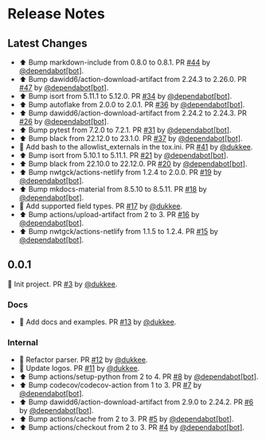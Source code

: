 # Release Notes

## Latest Changes

* ⬆ Bump markdown-include from 0.8.0 to 0.8.1. PR [#44](https://github.com/boardpack/filterify/pull/44) by [@dependabot[bot]](https://github.com/apps/dependabot).
* ⬆ Bump dawidd6/action-download-artifact from 2.24.3 to 2.26.0. PR [#47](https://github.com/boardpack/filterify/pull/47) by [@dependabot[bot]](https://github.com/apps/dependabot).
* ⬆ Bump isort from 5.11.1 to 5.12.0. PR [#34](https://github.com/boardpack/filterify/pull/34) by [@dependabot[bot]](https://github.com/apps/dependabot).
* ⬆ Bump autoflake from 2.0.0 to 2.0.1. PR [#36](https://github.com/boardpack/filterify/pull/36) by [@dependabot[bot]](https://github.com/apps/dependabot).
* ⬆ Bump dawidd6/action-download-artifact from 2.24.2 to 2.24.3. PR [#26](https://github.com/boardpack/filterify/pull/26) by [@dependabot[bot]](https://github.com/apps/dependabot).
* ⬆ Bump pytest from 7.2.0 to 7.2.1. PR [#31](https://github.com/boardpack/filterify/pull/31) by [@dependabot[bot]](https://github.com/apps/dependabot).
* ⬆ Bump black from 22.12.0 to 23.1.0. PR [#37](https://github.com/boardpack/filterify/pull/37) by [@dependabot[bot]](https://github.com/apps/dependabot).
* 🔧 Add bash to the allowlist_externals in the tox.ini. PR [#41](https://github.com/boardpack/filterify/pull/41) by [@dukkee](https://github.com/dukkee).
* ⬆ Bump isort from 5.10.1 to 5.11.1. PR [#21](https://github.com/boardpack/filterify/pull/21) by [@dependabot[bot]](https://github.com/apps/dependabot).
* ⬆ Bump black from 22.10.0 to 22.12.0. PR [#20](https://github.com/boardpack/filterify/pull/20) by [@dependabot[bot]](https://github.com/apps/dependabot).
* ⬆ Bump nwtgck/actions-netlify from 1.2.4 to 2.0.0. PR [#19](https://github.com/boardpack/filterify/pull/19) by [@dependabot[bot]](https://github.com/apps/dependabot).
* ⬆ Bump mkdocs-material from 8.5.10 to 8.5.11. PR [#18](https://github.com/boardpack/filterify/pull/18) by [@dependabot[bot]](https://github.com/apps/dependabot).
* 📝 Add supported field types. PR [#17](https://github.com/boardpack/filterify/pull/17) by [@dukkee](https://github.com/dukkee).
* ⬆ Bump actions/upload-artifact from 2 to 3. PR [#16](https://github.com/boardpack/filterify/pull/16) by [@dependabot[bot]](https://github.com/apps/dependabot).
* ⬆ Bump nwtgck/actions-netlify from 1.1.5 to 1.2.4. PR [#15](https://github.com/boardpack/filterify/pull/15) by [@dependabot[bot]](https://github.com/apps/dependabot).

## 0.0.1

🎉 Init project. PR [#3](https://github.com/boardpack/filterify/pull/3) by [@dukkee](https://github.com/dukkee).

### Docs

* 📝 Add docs and examples. PR [#13](https://github.com/boardpack/filterify/pull/13) by [@dukkee](https://github.com/dukkee).

### Internal

* 🔨 Refactor parser. PR [#12](https://github.com/boardpack/filterify/pull/12) by [@dukkee](https://github.com/dukkee).
* 💄 Update logos. PR [#11](https://github.com/boardpack/filterify/pull/11) by [@dukkee](https://github.com/dukkee).
* ⬆ Bump actions/setup-python from 2 to 4. PR [#8](https://github.com/boardpack/filterify/pull/8) by [@dependabot[bot]](https://github.com/apps/dependabot).
* ⬆ Bump codecov/codecov-action from 1 to 3. PR [#7](https://github.com/boardpack/filterify/pull/7) by [@dependabot[bot]](https://github.com/apps/dependabot).
* ⬆ Bump dawidd6/action-download-artifact from 2.9.0 to 2.24.2. PR [#6](https://github.com/boardpack/filterify/pull/6) by [@dependabot[bot]](https://github.com/apps/dependabot).
* ⬆ Bump actions/cache from 2 to 3. PR [#5](https://github.com/boardpack/filterify/pull/5) by [@dependabot[bot]](https://github.com/apps/dependabot).
* ⬆ Bump actions/checkout from 2 to 3. PR [#4](https://github.com/boardpack/filterify/pull/4) by [@dependabot[bot]](https://github.com/apps/dependabot).

